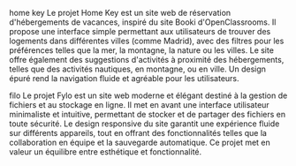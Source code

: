 home key
Le projet Home Key est un site web de réservation d'hébergements de vacances, inspiré du site Booki d'OpenClassrooms. Il propose une interface simple permettant aux utilisateurs de trouver des logements dans différentes villes (comme Madrid), avec des filtres pour les préférences telles que la mer, la montagne, la nature ou les villes. Le site offre également des suggestions d'activités à proximité des hébergements, telles que des activités nautiques, en montagne, ou en ville. Un design épuré rend la navigation fluide et agréable pour les utilisateurs.

filo 
Le projet Fylo est un site web moderne et élégant destiné à la gestion de fichiers et au stockage en ligne. Il met en avant une interface utilisateur minimaliste et intuitive, permettant de stocker et de partager des fichiers en toute sécurité. Le design responsive du site garantit une expérience fluide sur différents appareils, tout en offrant des fonctionnalités telles que la collaboration en équipe et la sauvegarde automatique. Ce projet met en valeur un équilibre entre esthétique et fonctionnalité.